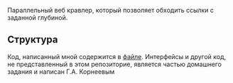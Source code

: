 Параллельный веб кравлер, который позволяет обходить ссылки с заданной глубиной.

## Структура
Код, написанный мной содержится в [файле](WebCrawler.java). Интерфейсы и другой код, не представленный в этом репозиторие, является частью домашнего задания и написан Г.А. Корнеевым
